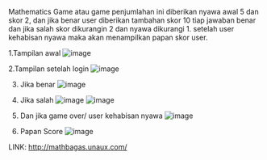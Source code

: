 Mathematics Game atau game penjumlahan ini diberikan nyawa awal 5 dan skor 2, dan jika benar user diberikan tambahan skor 10 tiap jawaban benar 
dan jika salah skor dikurangin 2 dan nyawa dikurangi 1. setelah user kehabisan nyawa maka akan menampilkan papan skor user.

1.Tampilan awal
![image](https://user-images.githubusercontent.com/71216510/117567442-9bee8980-b0e6-11eb-8d37-fe62111d3bc3.png)

2.Tampilan setelah login
![image](https://user-images.githubusercontent.com/71216510/117567530-d3f5cc80-b0e6-11eb-8708-d4b6075b10d7.png)

3. Jika benar
![image](https://user-images.githubusercontent.com/71216510/117567578-ea9c2380-b0e6-11eb-9ac0-8680ed573cc3.png)

4. Jika salah
![image](https://user-images.githubusercontent.com/71216510/117567604-fb4c9980-b0e6-11eb-94ad-8155b8ca515f.png)
![image](https://user-images.githubusercontent.com/71216510/117567613-00114d80-b0e7-11eb-9dd6-7c9a1cd2e8af.png)

5. Dan jika game over/ user kehabisan nyawa
![image](https://user-images.githubusercontent.com/71216510/117567638-20d9a300-b0e7-11eb-8b0d-13bd9480e427.png)

6. Papan Score
![image](https://user-images.githubusercontent.com/71216510/117567644-2d5dfb80-b0e7-11eb-8370-467c782214a8.png)


LINK: http://mathbagas.unaux.com/

